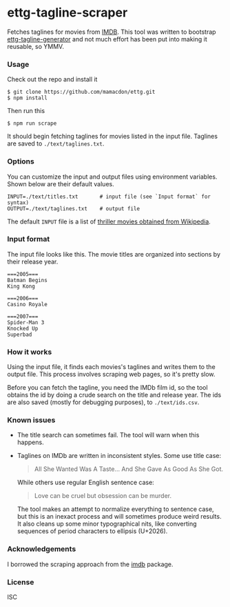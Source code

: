 # ettg-tagline-scraper
Fetches taglines for movies from [IMDB](http://www.imdb.com/). This tool was written to bootstrap
[ettg-tagline-generator](https://github.com/mamacdon/ettg-tagline-generator) and not much effort
has been put into making it reusable, so YMMV.

### Usage
Check out the repo and install it

    $ git clone https://github.com/mamacdon/ettg.git
    $ npm install

Then run this

    $ npm run scrape

It should begin fetching taglines for movies listed in the input file. Taglines are saved to `./text/taglines.txt`.

### Options
You can customize the input and output files using environment variables. Shown below are their
default values.

```console
INPUT=./text/titles.txt       # input file (see `Input format` for syntax)
OUTPUT=./text/taglines.txt    # output file
```

The default `INPUT` file is a list of [thriller movies obtained from Wikipedia](https://en.wikipedia.org/wiki/List_of_erotic_thriller_films).

### Input format
The input file looks like this. The movie titles are organized into sections by their release year.

    ===2005===
    Batman Begins
    King Kong

    ===2006===
    Casino Royale

    ===2007===
    Spider-Man 3
    Knocked Up
    Superbad

### How it works
Using the input file, it finds each movies's taglines and writes them to the output file. This process
involves scraping web pages, so it's pretty slow.

Before you can fetch the tagline, you need the IMDb film id, so the tool obtains the id by doing a crude search
on the title and release year. The ids are also saved (mostly for debugging purposes), to `./text/ids.csv`.

### Known issues
* The title search can sometimes fail. The tool will warn when this happens.
* Taglines on IMDb are written in inconsistent styles. Some use title case:

    > All She Wanted Was A Taste… And She Gave As Good As She Got.

    While others use regular English sentence case:

    > Love can be cruel but obsession can be murder.

    The tool makes an attempt to normalize everything to sentence case, but this is an inexact process and
    will sometimes produce weird results. It also cleans up some minor typographical nits, like converting
    sequences of period characters to ellipsis (U+2026).

### Acknowledgements
I borrowed the scraping approach from the [imdb](https://npmjs.org/package/imdb) package.

### License
ISC